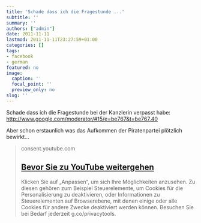 ```yaml
---
title: 'Schade dass ich die Fragestunde ...'
subtitle: ''
summary: ''
authors: ["admin"]
date: 2011-11-11
lastmod: 2011-11-11T23:27:59+01:00
categories: []
tags:
- facebook
- german
featured: no
image:
  caption: ''
  focal_point: ''
  preview_only: no
slug: ''
---
```

Schade dass ich die Fragestunde bei der Kanzlerin verpasst habe: http://www.google.com/moderator/#15/e=be767&t=be767.40

Aber schon erstaunlich was das Aufkommen der Piratenpartei plötzlich bewirkt...
> consent.youtube.com
> ## [Bevor Sie zu YouTube weitergehen](http://www.youtube.com/user/bundesregierung)
>
>Klicken Sie auf „Anpassen“, um sich Ihre Möglichkeiten anzusehen. Zu diesen gehören zum Beispiel Steuerelemente, um Cookies für die Personalisierung zu deaktivieren, oder Informationen zu Steuerelementen auf Browserebene, mit denen einige oder alle Cookies für andere Zwecke deaktiviert werden können.  Besuchen Sie bei Bedarf jederzeit g.co/privacytools.


